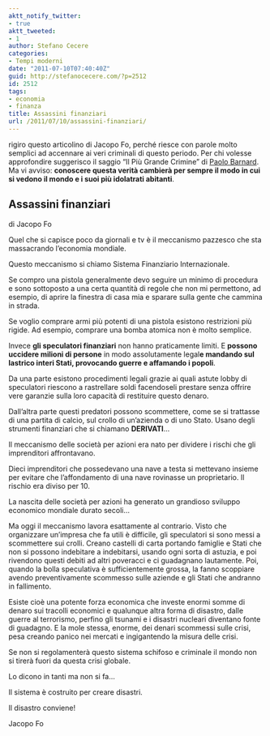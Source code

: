 ```yaml
---
aktt_notify_twitter:
- true
aktt_tweeted:
- 1
author: Stefano Cecere
categories:
- Tempi moderni
date: "2011-07-10T07:40:40Z"
guid: http://stefanocecere.com/?p=2512
id: 2512
tags:
- economia
- finanza
title: Assassini finanziari
url: /2011/07/10/assassini-finanziari/
---
```


rigiro questo articolino di Jacopo Fo, perché riesce con parole molto semplici ad accennare ai veri criminali di questo periodo. Per chi volesse approfondire suggerisco il saggio &#8220;Il Più Grande Crimine&#8221; di [Paolo Barnard](http://paolobarnard.info/interventi_indice.php). Ma vi avviso: **conoscere questa verità cambierà per sempre il modo in cui si vedono il mondo e i suoi più idolatrati abitanti**.

## Assassini finanziari

di Jacopo Fo

Quel che si capisce poco da giornali e tv è il meccanismo pazzesco che sta massacrando l’economia mondiale.
  
Questo meccanismo si chiamo Sistema Finanziario Internazionale.
  
Se compro una pistola generalmente devo seguire un minimo di procedura e sono sottoposto a una certa quantità di regole che non mi permettono, ad esempio, di aprire la finestra di casa mia e sparare sulla gente che cammina in strada.
  
Se voglio comprare armi più potenti di una pistola esistono restrizioni più rigide. Ad esempio, comprare una bomba atomica non è molto semplice.
  
Invece **gli speculatori finanziari** non hanno praticamente limiti. E **possono uccidere milioni di persone** in modo assolutamente legal**e mandando sul lastrico interi Stati, provocando guerre e affamando i popoli**.
  
Da una parte esistono procedimenti legali grazie ai quali astute lobby di speculatori riescono a rastrellare soldi facendoseli prestare senza offrire vere garanzie sulla loro capacità di restituire questo denaro.
  
Dall’altra parte questi predatori possono scommettere, come se si trattasse di una partita di calcio, sul crollo di un’azienda o di uno Stato. Usano degli strumenti finanziari che si chiamano **DERIVATI**…
  
Il meccanismo delle società per azioni era nato per dividere i rischi che gli imprenditori affrontavano.
  
Dieci imprenditori che possedevano una nave a testa si mettevano insieme per evitare che l’affondamento di una nave rovinasse un proprietario. Il rischio era diviso per 10.
  
La nascita delle società per azioni ha generato un grandioso sviluppo economico mondiale durato secoli…
  
Ma oggi il meccanismo lavora esattamente al contrario. Visto che organizzare un’impresa che fa utili è difficile, gli speculatori si sono messi a scommettere sui crolli. Creano castelli di carta portando famiglie e Stati che non si possono indebitare a indebitarsi, usando ogni sorta di astuzia, e poi rivendono questi debiti ad altri poveracci e ci guadagnano lautamente. Poi, quando la bolla speculativa è sufficientemente grossa, la fanno scoppiare avendo preventivamente scommesso sulle aziende e gli Stati che andranno in fallimento.
  
Esiste cioè una potente forza economica che investe enormi somme di denaro sui tracolli economici e qualunque altra forma di disastro, dalle guerre al terrorismo, perfino gli tsunami e i disastri nucleari diventano fonte di guadagno. E la mole stessa, enorme, dei denari scommessi sulle crisi, pesa creando panico nei mercati e ingigantendo la misura delle crisi.
  
Se non si regolamenterà questo sistema schifoso e criminale il mondo non si tirerà fuori da questa crisi globale.
  
Lo dicono in tanti ma non si fa…
  
Il sistema è costruito per creare disastri.
  
Il disastro conviene!

Jacopo Fo